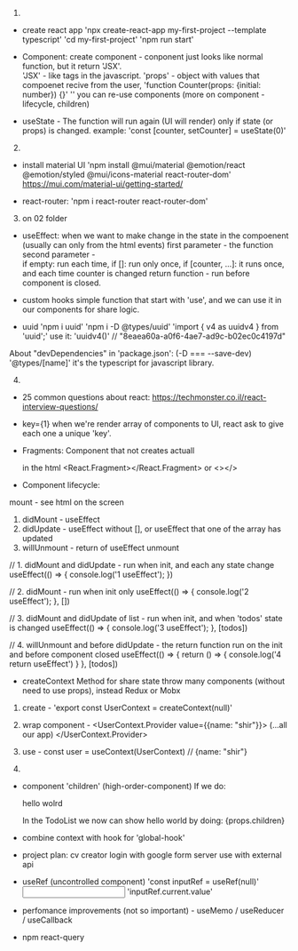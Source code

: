 1.

- create react app
  'npx create-react-app my-first-project --template typescript'
  'cd my-first-project'
  'npm run start'

- Component:
  create component - conponent just looks like normal function, but it return 'JSX'.  
  'JSX' - like <html> tags in the javascript.
  'props' - object with values that compoenet recive from the user,
  'function Counter(props: {initial: number}) {}'
  '<Counter initial={0}/>'
  you can re-use components
  (more on component - lifecycle, children)

- useState -
  The function will run again (UI will render) only if state (or props) is changed.
  example:
  'const [counter, setCounter] = useState(0)'

2.

- install material UI
  'npm install @mui/material @emotion/react @emotion/styled @mui/icons-material react-router-dom'
  https://mui.com/material-ui/getting-started/

- react-router:
  'npm i react-router react-router-dom'

3.  on 02 folder

- useEffect:
  when we want to make change in the state in the compoenent (usually can only from the html events)
  first parameter - the function
  second parameter -  
  if empty: run each time,
  if []: run only once,
  if [counter, ...]: it runs once, and each time counter is changed
  return function - run before component is closed.

- custom hooks
  simple function that start with 'use', and we can use it in our components for share logic.

- uuid
  'npm i uuid'
  'npm i -D @types/uuid'
  'import { v4 as uuidv4 } from 'uuid';'
  use it: 'uuidv4()' // "8eaea60a-a0f6-4ae7-ad9c-b02ec0c4197d"

About "devDependencies" in 'package.json':
(-D === --save-dev)
'@types/[name]' it's the typescript for javascript library.

4.

- 25 common questions about react:
  https://techmonster.co.il/react-interview-questions/

- key={1}
  when we're render array of components to UI, react ask to give each one a unique 'key'.

- Fragments:
  Component that not creates actuall <div> in the html
  <React.Fragment></React.Fragment>
  or
  <></>

- Component lifecycle:

mount - see html on the screen

1. didMount - useEffect
2. didUpdate - useEffect without [], or useEffect that one of the array has updated
3. willUnmount - return of useEffect
   unmount

// 1. didMount and didUpdate - run when init, and each any state change
useEffect(() => {
console.log('1 useEffect');
})

// 2. didMount - run when init only
useEffect(() => {
console.log('2 useEffect');
}, [])

// 3. didMount and didUpdate of list - run when init, and when 'todos' state is changed
useEffect(() => {
console.log('3 useEffect');
}, [todos])

// 4. willUnmount and before didUpdate - the return function run on the init and before component closed
useEffect(() => {
return () => {
console.log('4 return useEffect')
}
}, [todos])

- createContext
  Method for share state throw many components (without need to use props), instead Redux or Mobx

1. create - 'export const UserContext = createContext(null)'
2. wrap component - 
<UserContext.Provider value={{name: "shir"}}>
  (...all our app)
</UserContext.Provider>
3. use - const user = useContext(UserContext) // {name: "shir"}

4.

- component 'children' (high-order-component)
  If we do:
  <TodoList>
    <div>hello wolrd</div>
  </TodoList>

  In the TodoList we now can show hello world by doing:
  {props.children}

- combine context with hook for 'global-hook'


- project plan: cv creator
  login with google
  form
  server
  use with external api

- useRef (uncontrolled component)
  'const inputRef = useRef(null)'
  <input ref={inputRef} />
  'inputRef.current.value'

- perfomance improvements (not so important) - useMemo / useReducer / useCallback




- npm react-query
